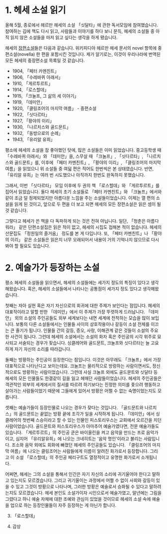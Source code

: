 # 1. 헤세 소설 읽기

올해 5월, 종로에서 헤르만 헤세의 소설 「싯달타」에 관한 독서모임에 참여했습니다.
참여하는 김에 책도 다시 읽고, 사람들과 이야기를 하다 보니 문득, 헤세의 소설들 중 아직 읽지 않은 소설들을 마저 읽고 싶다는 생각을 하게 됐습니다.

헤세의 [장편소설](https://en.wikipedia.org/wiki/Hermann_Hesse#Novels)들은 다음과 같습니다.
위키피디아 헤르만 헤세 문서의 novel 항목에 중편소설(novella) 한 편을 포함시킨 것입니다.
제가 알기로는, 이것이 우리나라에 번역된 모든 헤세의 중장편소설 목록일 것 같습니다.
- 1904, 「페터 카멘친트」
- 1906, 「수레바퀴 아래서」
- 1910, 「게르투르트」
- 1914, 「로스할데」
- 1915, 「크눌프, 그 삶의 세 이야기」
- 1919, 「데미안」
- 1920, 「클링조어의 마지막 여름」 - 중편소설
- 1922, 「싯다르타」
- 1927, 「황야의 이리」
- 1930, 「나르치스와 골드문트」
- 1932, 「동방으로의 순례」
- 1943, 「유리알 유희」

평소에 헤세의 소설을 참 좋아했던 탓에, 많은 소설들은 이미 읽었습니다.
중고등학생 때 「수레바퀴 아래서」와 「데미안」을, 스무살 때 「크눌프」, 「싯다르타」, 「나르치스와 골드문트」를, 이후에 「페터 카멘친트」, 「황야의 이리」, 「클링조어의 마지막 여름」을 읽었으니 위 소설들 중 여덟 편은 적어도 한번씩은 본 상태였습니다.
반면, 「유리알 유희」는 여러 번 시도했으나 아직까지 한번도 완독하지 못했습니다.

그래서, 이번 「싯다르타」 모임 이후에 두 권의 책 「로스할데」와 「게르투르트」를 집어서 읽었습니다.
둘다 헤세의 초기 소설들로 「페터 카멘친트」와 「크눌프」에서와 같이 조금 덜 정제되었지만 아름다운 느낌을 주는 소설들이었습니다.
이제는 열 편의 소설을 읽게 된 것이고, 앞으로 두 편을 더 보고 되면 헤세의 모든 장편소설은 읽은 셈이 될 것 같습니다.

그렇다고 헤세가 쓴 책을 다 독파하게 되는 것은 전혀 아닙니다.
일단, 「청춘은 아름다워라」 같은 단편소설집은 읽은 적이 없고, 헤세의 시집도 접해본 적이 없습니다.
헤세의 산문집도 「정원일의 즐거움」 정도를 본 게 다입니다.
또, 「페터 카멘친트」나 「황야의 이리」 같은 소설들은 읽은지 너무 오래되어서 내용이 거의 기억나지 않으므로 다시 봐야 할 필요도 있습니다.

# 2. 예술가가 등장하는 소설

평소 헤세의 소설들을 읽으면서, 헤세의 소설들에는 세가지 정도의 특징이 있다고 생각해왔습니다.
혹은, 헤세의 소설들에서 나타나는 공통점이 세가지 정도 있다고 생각해왔습니다.

첫째는 자아 실현 혹은 자기 자신으로의 회귀에 대한 주제가 보인다는 점입니다.
헤세의 대표작이라고 말할 만한 「데미안」에서 이 주제가 가장 뚜렷하게 드러납니다.
「데미안」 외의 소설의 주인공들도 외부 세계보다는 내면 세계에 천착하는 모습을 많이 보입니다.
보통의 다른 소설들에서는 인물들 사이의 상호작용이나 갈등이 소설 전체를 이끄는 큰 줄기가 됩니다.
인물들 간의 갈등, 증오, 사랑, 이해관계 같은 것들이 소설의 주요한 사건이 됩니다.
그런데 헤세의 소설에서는 소설의 화자 혹은 주인공의 시각 위주로 묘사되고 서술되는 경우가 잦습니다.
싱클레어와 골드문트, 크눌프와 싯다르타는 늘 고요하게 자기 자신의 소리를 따라갑니다.

둘째는 방황하는 주인공이 등장한다는 점입니다.
이것은 아무래도 「크눌프」에서 가장 대표적으로 나타난다고 보이는데요.
크눌프는 물리적으로 방랑하는 사람이면서도, 정신적으로도 방황하는 사람이었습니다.
그런데 사실 크눌프 외에도 골드문트와 싯달타 등 헤세의 모든 인물들도 한결같이 길을 잃고 헤매던 사람들이었습니다.
헤세의 주인공들은 객관적인 외부의 세계에서의 질서를 따르려 하기보다는 진정한 의미를 좇으려 행동하고 살아가는 사람들이었기 때문에 그들에게 있어서 방황은 어쩔 수 없는 숙명이었는지도 모릅니다.

셋째는 예술가들이 등장인물로 나오는 경우가 잦다는 것입니다.
「골드문트와 나르치스」의 골드문트는 끝없는 방황 끝에 조각가 일을 시작하게 됩니다.
「데미안」에서 싱클레어의 첫번째 스승이라고 할 수 있는 인물인 피스토리우스는 교회에서 오르간을 치던 사람이었습니다.
골드문트와 피스토리우스가 아마추어 예술가였다면, 전문 예술가들도 있습니다.
「게르투르트」의 주인공 쿤은 바이올린을 켜고 음악을 만드는 프로 음악가이고, 심지어 「유리알유희」에 나오는 크네히트는 '음악 명인'이라고 불리는 사람입니다.
조소와 음악 외에도 회화에 빠졌던 헤세의 주인공들도 있습니다.
「클링조어의 마지막 여름」에 나오는 클링조어는 사람들에게 이름이 알려진 화가로서 등장합니다.
그리고 이 소설 「로스할데」의 주인공 페리구트도 열정적이고 유명한 화가로서 소개됩니다.

어쩌면, 헤세는 그의 소설을 통해서 인간은 자기 자신의 소리에 귀기울어야 한다고 말하고 있는지도 모르겠습니다.
그리고 귀기울이는 과정에서 어쩔 수 없이 사회와 갈등이 있을 수 있고 그것이 방황으로 나타나며, 그러한 방황은 예술로서 승화될 수 있다고 말하려는지도 모르겠습니다.
헤세 본인도 소설가이자 시인으로서 예술가였고, 말년에는 그림을 그렸다고 하니 예술 자체에 대한 조예와 관심이 있었을 것이므로 헤세의 소설 속에 예술을 업으로 하는 등장인물들이 자주 등장하는 게 아닌가 합니다.

3. 「로스할데」

4. 감상

